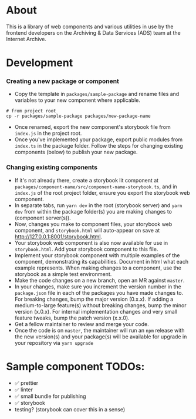 # About

This is a library of web components and various utilities in use by the frontend developers
on the Archiving & Data Services (ADS) team at the Internet Archive.

# Development

### Creating a new package or component

- Copy the template in `packages/sample-package` and rename files and variables to your new component where applicable.
```shell
# from project root
cp -r packages/sample-package packages/new-package-name
```
- Once renamed, export the new component's storybook file from `index.js` in the project root.
- Once you've implemented your package, export public modules from `index.ts` in the package folder.
  Follow the steps for changing existing components (below) to publish your new package.

### Changing existing components

- If it's not already there, create a storybook lit component at `packages/component-name/src/component-name-storybook.ts`,
  and in `index.js` of the root project folder, ensure you export the storybook web component.
- In separate tabs, run `yarn dev` in the root (storybook server) and `yarn dev` from within the package folder(s)
  you are making changes to (component server(s)).
- Now, changes you make to component files, your storybook web component, and `storybook.html` will
  auto-appear on save at http://127.0.0.1:8001/storybook.html.
- Your storybook web component is also now available for use in `storybook.html`. Add your storybook component
  to this file.
- Implement your storybook component with multiple examples of the component, demonstrating its capabilities.
  Document in html what each example represents. When making changes to a component, use the storybook as a
  simple test environment.
- Make the code changes on a new branch, open an MR against `master`.
- In your changes, make sure you increment the version number in the `package.json` file
  in each of the packages you have made changes to. For breaking changes,
  bump the major version (0.x.x). If adding a medium-to-large feature(s) without breaking
  changes, bump the minor version (x.0.x). For internal implementation changes and
  very small feature tweaks, bump the patch version (x.x.0).
- Get a fellow maintainer to review and merge your code.
- Once the code is on `master`, the maintainer will run an `npm` release with the new version(s)
  and your package(s) will be available for upgrade in your repository via `yarn upgrade`

# Sample component TODOs:

- ✅ prettier
- ✅ linter
- ✅ small bundle for publishing
- ✅ storybook
- testing? (storybook can cover this in a sense)
